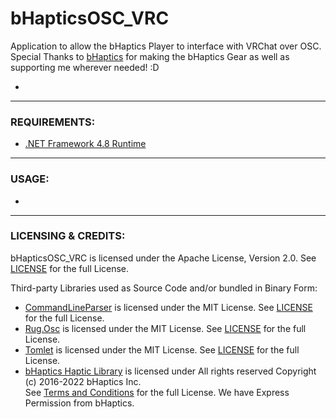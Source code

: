 # bHapticsOSC_VRC
Application to allow the bHaptics Player to interface with VRChat over OSC.  
Special Thanks to [bHaptics](https://www.bhaptics.com) for making the bHaptics Gear as well as supporting me wherever needed! :D

- 

---

### REQUIREMENTS:

- [.NET Framework 4.8 Runtime](https://dotnet.microsoft.com/download/dotnet-framework/net48)

---

### USAGE:

-

---

### LICENSING & CREDITS:

bHapticsOSC_VRC is licensed under the Apache License, Version 2.0. See [LICENSE](https://github.com/HerpDerpinstine/bHapticsOSC_VRC/blob/master/LICENSE.md) for the full License.

Third-party Libraries used as Source Code and/or bundled in Binary Form:
- [CommandLineParser](https://github.com/commandlineparser/commandline) is licensed under the MIT License. See [LICENSE](https://github.com/commandlineparser/commandline/blob/master/License.md) for the full License.
- [Rug.Osc](https://bitbucket.org/rugcode/rug.osc) is licensed under the MIT License. See [LICENSE](https://bitbucket.org/rugcode/rug.osc/wiki/License) for the full License.
- [Tomlet](https://github.com/SamboyCoding/Tomlet) is licensed under the MIT License. See [LICENSE](https://github.com/SamboyCoding/Tomlet/blob/master/LICENSE) for the full License.
- [bHaptics Haptic Library](https://github.com/bhaptics/haptic-library) is licensed under All rights reserved Copyright (c) 2016-2022 bHaptics Inc.  
See [Terms and Conditions](https://www.bhaptics.com/legals/terms-and-conditions) for the full License. We have Express Permission from bHaptics.
